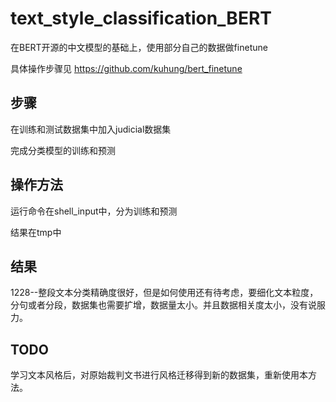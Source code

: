 # text_style_classification_BERT

在BERT开源的中文模型的基础上，使用部分自己的数据做finetune

具体操作步骤见 https://github.com/kuhung/bert_finetune 

## 步骤

在训练和测试数据集中加入judicial数据集

完成分类模型的训练和预测

## 操作方法

运行命令在shell_input中，分为训练和预测

结果在tmp中

## 结果

1228--整段文本分类精确度很好，但是如何使用还有待考虑，要细化文本粒度，分句或者分段，数据集也需要扩增，数据量太小。并且数据相关度太小，没有说服力。



## TODO

学习文本风格后，对原始裁判文书进行风格迁移得到新的数据集，重新使用本方法。



